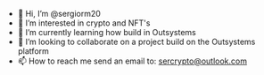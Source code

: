 - 👋 Hi, I’m @sergiorm20
- 👀 I’m interested in crypto and NFT's
- 🌱 I’m currently learning how build in Outsystems
- 💞️ I’m looking to collaborate on a project build on the Outsystems platform
- 📫 How to reach me send an email to: sercrypto@outlook.com

<!---
sergiorm20/sergiorm20 is a ✨ special ✨ repository because its `README.md` (this file) appears on your GitHub profile.
You can click the Preview link to take a look at your changes.
--->
